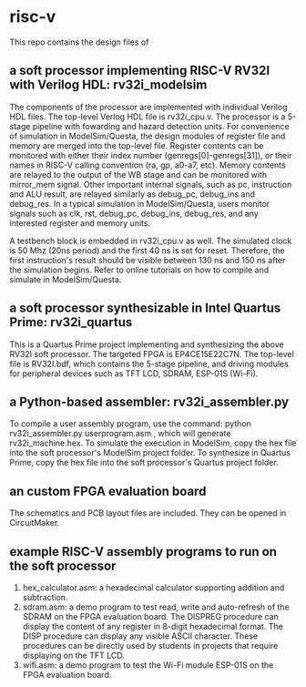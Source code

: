 # risc-v

This repo contains the design files of
## a soft processor implementing RISC-V RV32I with Verilog HDL: rv32i_modelsim
The components of the processor are implemented with individual Verilog HDL files. The top-level Verlog HDL file is rv32i_cpu.v. The processor is a 5-stage pipeline with fowarding and hazard detection units. For convenience of simulation in ModelSim/Questa, the design modules of register file and memory are merged into the top-level file. Register contents can be monitored with either their index number (genregs[0]-genregs[31]), or their names in RISC-V calling convention (ra, gp, a0-a7, etc). Memory contents are relayed to the output of the WB stage and can be monitored with mirror_mem signal. Other important internal signals, such as pc, instruction and ALU result, are relayed similarly as debug_pc, debug_ins and debug_res. In a typical simulation in ModelSim/Questa, users monitor signals such as clk, rst, debug_pc, debug_ins, debug_res, and any interested register and memory units.

A testbench block is embedded in rv32i_cpu.v as well. The simulated clock is 50 Mhz (20ns period) and the first 40 ns is set for reset. Therefore, the first instruction's result should be visible between 130 ns and 150 ns after the simulation begins. Refer to online tutorials on how to compile and simulate in ModelSim/Questa.  
## a soft processor synthesizable in Intel Quartus Prime: rv32i_quartus
This is a Quartus Prime project implementing and synthesizing the above RV32I soft processor. The targeted FPGA is EP4CE15E22C7N. The top-level file is RV32I.bdf, which contains the 5-stage pipeline, and driving modules for peripheral devices such as TFT LCD, SDRAM, ESP-01S (Wi-Fi).
## a Python-based assembler: rv32i_assembler.py
To compile a user assembly program, use the command:
python rv32i_assembler.py userprogram.asm
, which will generate rv32i_machine.hex. To simulate the execution in ModelSim, copy the hex file into the soft processor's ModelSim project folder. To synthesize in Quartus Prime, copy the hex file into the soft processor's Quartus project folder. 
## an custom FPGA evaluation board
The schematics and PCB layout files are included. They can be opened in CircuitMaker.
## example RISC-V assembly programs to run on the soft processor
1. hex_calculator.asm: a hexadecimal calculator supporting addition and subtraction.
2. sdram.asm: a demo program to test read, write and auto-refresh of the SDRAM on the FPGA evaluation board. The DISPREG procedure can display the content of any register in 8-digit hexadecimal format. The DISP procedure can display any visible ASCII character. These procedures can be directly used by students in projects that require displaying on the TFT LCD.
3. wifi.asm: a demo program to test the Wi-Fi module ESP-01S on the FPGA evaluation board.
